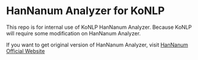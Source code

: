# HanNanum Analyzer for KoNLP

This repo is for internal use of KoNLP HanNanum Analyzer.
Because KoNLP will require some modification on HanNanum Analyzer.

If you want to get original version of HanNanum Analyzer, visit [HanNanum Official Website](http://semanticweb.kaist.ac.kr/home/index.php/HanNanum)
